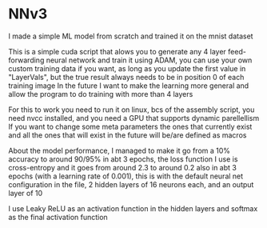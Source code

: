 # NNv3
 I made a simple ML model from scratch and trained it on the mnist dataset

This is a simple cuda script that alows you to generate any 4 layer feed-forwarding neural network and train it using ADAM,
you can use your own custom training data if you want, as long as you update the first value in "LayerVals", but the true result always needs to be in position 0 of each training image
In the future I want to make the learning more general and allow the program to do training with more than 4 layers

For this to work you need to run it on linux, bcs of the assembly script, you need nvcc installed, and you need a GPU that supports dynamic parellellism
If you want to change some meta parameters the ones that currently exist and all the ones that will exist in the future will be/are defined as macros

About the model performance, I managed to make it go from a 10% accuracy to around 90/95% in abt 3 epochs, the loss function I use is cross-entropy and it goes from around 2.3 to around 0.2 also in abt 3 epochs (with a learning rate of 0.001), this is with the default neural net configuration in the file, 2 hidden layers of 16 neurons each, and an output layer of 10

I use Leaky ReLU as an activation function in the hidden layers and softmax as the final activation function